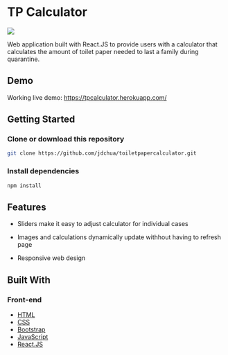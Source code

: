 # TP Calculator
<img src="https://i1.lensdump.com/i/jsG5IK.png">

Web application built with React.JS to provide users with a calculator that calculates the amount of toilet paper needed to last a family during quarantine.

## Demo
Working live demo: https://tpcalculator.herokuapp.com/

## Getting Started

### Clone or download this repository
```sh
git clone https://github.com/jdchua/toiletpapercalculator.git
```

### Install dependencies
```sh
npm install
```

## Features

* Sliders make it easy to adjust calculator for individual cases

* Images and calculations dynamically update withhout having to refresh page
  
* Responsive web design

## Built With
### Front-end
* [HTML](https://developer.mozilla.org/en-US/docs/Learn/HTML)
* [CSS](https://developer.mozilla.org/en-US/docs/Web/CSS/CSS3)
* [Bootstrap](https://getbootstrap.com/docs/3.3/)
* [JavaScript](https://developer.mozilla.org/en-US/docs/Web/JavaScript)
* [React.JS](https://reactjs.org/)
